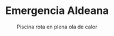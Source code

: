 ---
layout: "@layouts/Layoutmd.astro"
title: "Emergencia Aldeana"
subtitle: "Piscina rota en plena ola de calor"
authors: ["Javier Vidal García"]
---